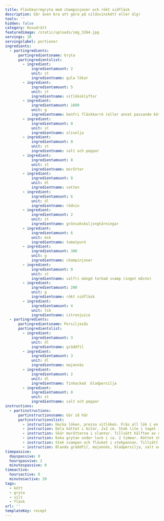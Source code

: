 ```yaml
---
title: Fläskkarrégryta med champinjoner och rökt sidfläsk
description: Går även bra att göra på vildsvinskött eller älg!
tools: ''
hidden: false
category: Huvudrätt
featuredimage: /static/uploads/img_3264.jpg
servings: 10
servingslabel: portioner
ingredients:
  - partingredients:
      partingredientsname: Gryta
      partingredientslist:
        - ingredient:
            ingredientamount: 2
            unit: st
            ingredientname: gula lökar
        - ingredient:
            ingredientamount: 5
            unit: st
            ingredientname: vitlöksklyftor
        - ingredient:
            ingredientamount: 1600
            unit: g
            ingredientname: benfri fläskkarré (eller annat passande kött)
        - ingredient:
            ingredientamount: 0
            unit: st
            ingredientname: olivolja
        - ingredient:
            ingredientamount: 0
            unit: st
            ingredientname: salt och peppar
        - ingredient:
            ingredientamount: 8
            unit: st
            ingredientname: morötter
        - ingredient:
            ingredientamount: 8
            unit: dl
            ingredientname: vatten
        - ingredient:
            ingredientamount: 6
            unit: dl
            ingredientname: rödvin
        - ingredient:
            ingredientamount: 2
            unit: st
            ingredientname: grönsaksbuljongtärningar
        - ingredient:
            ingredientamount: 6
            unit: msk
            ingredientname: tomatpuré
        - ingredient:
            ingredientamount: 300
            unit: g
            ingredientname: champinjoner
        - ingredient:
            ingredientamount: 0
            unit: st
            ingredientname: valfri mängd torkad svamp (inget måste)
        - ingredient:
            ingredientamount: 200
            unit: g
            ingredientname: rökt sidfläsk
        - ingredient:
            ingredientamount: 4
            unit: tsk
            ingredientname: citronjuice
  - partingredients:
      partingredientsname: Persiljesås
      partingredientslist:
        - ingredient:
            ingredientamount: 3
            unit: dl
            ingredientname: gräddfil
        - ingredient:
            ingredientamount: 3
            unit: dl
            ingredientname: majonnäs
        - ingredient:
            ingredientamount: 2
            unit: dl
            ingredientname: finhackad  bladpersilja
        - ingredient:
            ingredientamount: 0
            unit: st
            ingredientname: salt och peppar
instructions:
  - partinstructions:
      partinstructionsname: Gör så här
      partinstructionslist:
        - instruction: Hacka löken, pressa vitlöken. Fräs all lök i en stekpanna, den ska bli mjuk och glansig. Lägg över löken i en gryta.
        - instruction: Dela köttet i bitar, 2x2 cm. Stek lite i taget i stekpannan. Salta och peppra. Lägg över det i grytan allt eftersom.
        - instruction: Skär morötterna i slantar. Tillsätt hälften av dem till köttet, lägg resten åt sidan. Tillsätt vatten och rödvin, buljongtärningar samt tomatpuré.
        - instruction: Koka grytan under lock i ca. 2 timmar. Köttet ska bli mört. Dela svampen i halvor (samt förväll eventuell torkad svamp) och tärna det rökta sidfläsket.
        - instruction: Stek svampen och fläsket i stekpannan. Tillsätt resten av morötterna, svamp och sidfläsk när det återstår ca. 20 minuter. Smaka av med citron.
        - instruction: Blanda gräddfil, majonnäs, bladpersilja, salt och peppar till en sås. Servera grytan med persiljesås, potatis och broccoli.
timepassive:
  dayspassive: 0
  hourspassive: 2
  minutespassive: 0
timeactive:
  hoursactive: 0
  minutesactive: 20
tags:
  - kött
  - gryta
  - vilt
  - fläsk
url: ''
templateKey: recept
---
```


